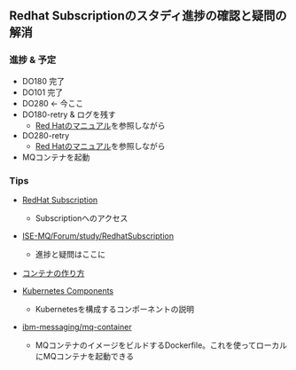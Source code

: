 
## Redhat Subscriptionのスタディ進捗の確認と疑問の解消

### 進捗 & 予定

- DO180 完了
- DO101 完了
- DO280 <- 今ここ
- DO180-retry & ログを残す
    - [Red Hatのマニュアル](https://access.redhat.com/documentation/ja-jp/openshift_container_platform/4.5/)を参照しながら
- DO280-retry
    - [Red Hatのマニュアル](https://access.redhat.com/documentation/ja-jp/openshift_container_platform/4.5/)を参照しながら
- MQコンテナを起動


### Tips

- [RedHat Subscription](https://rol.redhat.com/rol/app/)
    - Subscriptionへのアクセス

- [ISE-MQ/Forum/study/RedhatSubscription](https://github.ibm.com/ISE-MQ/Forum/tree/master/study/RedhatSubscription)
    - 進捗と疑問はここに

- [コンテナの作り方](https://www.slideshare.net/zembutsu/what-isdockerdoing)

- [Kubernetes Components](https://kubernetes.io/ja/docs/concepts/overview/components/)  
    - Kubernetesを構成するコンポーネントの説明

- [ibm-messaging/mq-container](https://github.com/ibm-messaging/mq-container)
    - MQコンテナのイメージをビルドするDockerfile。これを使ってローカルにMQコンテナを起動できる

